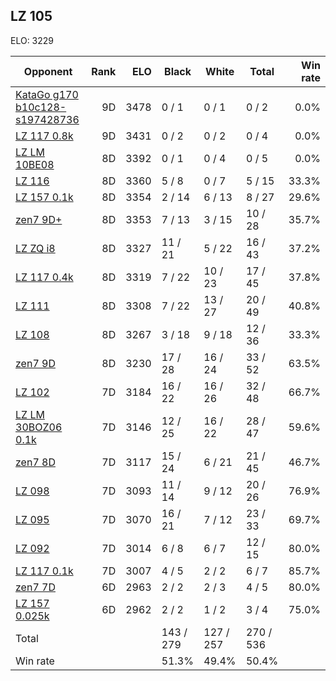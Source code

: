 ## LZ 105 ##

ELO: 3229

Opponent | Rank | ELO | Black | White | Total | Win rate
---------|-----:|----:|-------|-------|-------|-------:
[KataGo g170 b10c128-s197428736](KataGo%20g170%20b10c128-s197428736.md) | 9D | 3478 | 0 / 1 | 0 / 1 | 0 / 2 | 0.0%
[LZ 117 0.8k](LZ%20117%200.8k.md) | 9D | 3431 | 0 / 2 | 0 / 2 | 0 / 4 | 0.0%
[LZ LM 10BE08](LZ%20LM%2010BE08.md) | 8D | 3392 | 0 / 1 | 0 / 4 | 0 / 5 | 0.0%
[LZ 116](LZ%20116.md) | 8D | 3360 | 5 / 8 | 0 / 7 | 5 / 15 | 33.3%
[LZ 157 0.1k](LZ%20157%200.1k.md) | 8D | 3354 | 2 / 14 | 6 / 13 | 8 / 27 | 29.6%
[zen7 9D+](zen7%209D+.md) | 8D | 3353 | 7 / 13 | 3 / 15 | 10 / 28 | 35.7%
[LZ ZQ i8](LZ%20ZQ%20i8.md) | 8D | 3327 | 11 / 21 | 5 / 22 | 16 / 43 | 37.2%
[LZ 117 0.4k](LZ%20117%200.4k.md) | 8D | 3319 | 7 / 22 | 10 / 23 | 17 / 45 | 37.8%
[LZ 111](LZ%20111.md) | 8D | 3308 | 7 / 22 | 13 / 27 | 20 / 49 | 40.8%
[LZ 108](LZ%20108.md) | 8D | 3267 | 3 / 18 | 9 / 18 | 12 / 36 | 33.3%
[zen7 9D](zen7%209D.md) | 8D | 3230 | 17 / 28 | 16 / 24 | 33 / 52 | 63.5%
[LZ 102](LZ%20102.md) | 7D | 3184 | 16 / 22 | 16 / 26 | 32 / 48 | 66.7%
[LZ LM 30BOZ06 0.1k](LZ%20LM%2030BOZ06%200.1k.md) | 7D | 3146 | 12 / 25 | 16 / 22 | 28 / 47 | 59.6%
[zen7 8D](zen7%208D.md) | 7D | 3117 | 15 / 24 | 6 / 21 | 21 / 45 | 46.7%
[LZ 098](LZ%20098.md) | 7D | 3093 | 11 / 14 | 9 / 12 | 20 / 26 | 76.9%
[LZ 095](LZ%20095.md) | 7D | 3070 | 16 / 21 | 7 / 12 | 23 / 33 | 69.7%
[LZ 092](LZ%20092.md) | 7D | 3014 | 6 / 8 | 6 / 7 | 12 / 15 | 80.0%
[LZ 117 0.1k](LZ%20117%200.1k.md) | 7D | 3007 | 4 / 5 | 2 / 2 | 6 / 7 | 85.7%
[zen7 7D](zen7%207D.md) | 6D | 2963 | 2 / 2 | 2 / 3 | 4 / 5 | 80.0%
[LZ 157 0.025k](LZ%20157%200.025k.md) | 6D | 2962 | 2 / 2 | 1 / 2 | 3 / 4 | 75.0%
Total | | | 143 / 279 | 127 / 257 | 270 / 536 | 
Win rate| | | 51.3% | 49.4% | 50.4% | 
